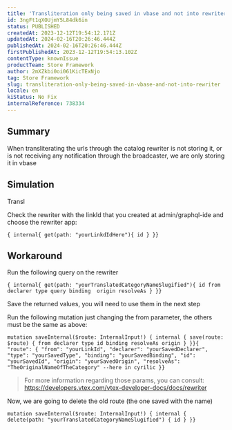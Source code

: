 ```yaml
---
title: 'Transliteration only being saved in vbase and not into rewriter'
id: 3ngFt1qXOUjmY5L84dk6in
status: PUBLISHED
createdAt: 2023-12-12T19:54:12.171Z
updatedAt: 2024-02-16T20:26:46.444Z
publishedAt: 2024-02-16T20:26:46.444Z
firstPublishedAt: 2023-12-12T19:54:13.102Z
contentType: knownIssue
productTeam: Store Framework
author: 2mXZkbi0oi061KicTExNjo
tag: Store Framework
slug: transliteration-only-being-saved-in-vbase-and-not-into-rewriter
locale: en
kiStatus: No Fix
internalReference: 738334
---
```


## Summary



When transliterating the urls through the catalog rewriter is not storing it, or is not receiving any notification through the broadcaster, we are only storing it in vbase


##

## Simulation



Transl

Check the rewriter with the linkId that you created at admin/graphql-ide and choose the rewriter app:


    { internal{ get(path: "yourLinkdIdHere"){ id } }}




##

## Workaround



Run the following query on the rewriter


    { internal{ get(path: "yourTranslatedCategoryNameSlugified"){ id from declarer type query binding  origin resolveAs } }}


Save the returned values, you will need to use them in the next step

Run the following mutation just changing the from parameter, the others must be the same as above:


    mutation saveInternal($route: InternalInput!) { internal { save(route: $route) { from declarer type id binding resolveAs origin } }}{ "route": { "from": "yourLinkId", "declarer": "yourSavedDeclarer", "type": "yourSavedType", "binding": "yourSavedBinding", "id": "yourSavedId", "origin": "yourSavedOrigin", "resolveAs": "TheOriginalNameOfTheCategory" --here in cyrilic }}



> For more information regarding those params, you can consult: https://developers.vtex.com/vtex-developer-docs/docs/rewriter


Now, we are going to delete the old route (the one saved with the name)


    mutation saveInternal($route: InternalInput!) { internal { delete(path: "yourTranslatedCategoryNameSlugified") { id } }}

